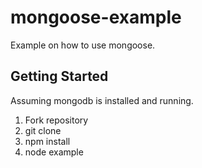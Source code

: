 # mongoose-example
Example on how to use mongoose.

## Getting Started
Assuming mongodb is installed and running.

1. Fork repository
2. git clone
3. npm install
4. node example
